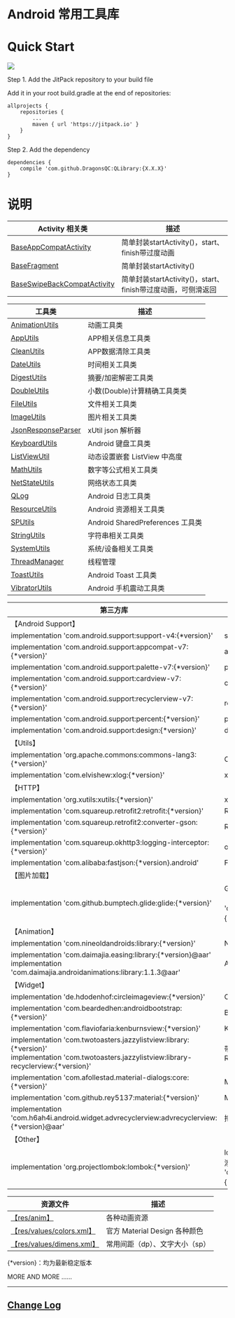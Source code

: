 # Android 常用工具库

# Quick Start
[![](https://jitpack.io/v/DragonsQC/QLibrary.svg)](https://jitpack.io/#DragonsQC/QLibrary)

Step 1. Add the JitPack repository to your build file

Add it in your root build.gradle at the end of repositories:
```
allprojects {
    repositories {
        ...
        maven { url 'https://jitpack.io' }
    }
}
```
Step 2. Add the dependency
```
dependencies {
    compile 'com.github.DragonsQC:QLibrary:{X.X.X}'
}
```
# 说明
 Activity 相关类 | 描述
 --- | ---
 [BaseAppCompatActivity](/library/src/main/java/com/dqc/qlibrary/activity/BaseAppCompatActivity.java)| 简单封装startActivity()，start、finish带过度动画
 [BaseFragment](/library/src/main/java/com/dqc/qlibrary/activity/BaseFragment.java)| 简单封装startActivity()
 [BaseSwipeBackCompatActivity](/library/src/main/java/com/dqc/qlibrary/activity/BaseSwipeBackCompatActivity.java)| 简单封装startActivity()，start、finish带过度动画，可侧滑返回

 工具类 | 描述
 --- | ---
 [AnimationUtils](/library/src/main/java/com/dqc/qlibrary/utils/AnimationUtils.java)| 动画工具类
 [AppUtils](/library/src/main/java/com/dqc/qlibrary/utils/AppUtils.java)| APP相关信息工具类
 [CleanUtils](/library/src/main/java/com/dqc/qlibrary/utils/CleanUtils.java)| APP数据清除工具类
 [DateUtils](/library/src/main/java/com/dqc/qlibrary/utils/DateUtils.java)| 时间相关工具类
 [DigestUtils](/library/src/main/java/com/dqc/qlibrary/utils/DigestUtils.java)| 摘要/加密解密工具类
 [DoubleUtils](/library/src/main/java/com/dqc/qlibrary/utils/DoubleUtils.java)| 小数(Double)计算精确工具类类
 [FileUtils](/library/src/main/java/com/dqc/qlibrary/utils/FileUtils.java)| 文件相关工具类
 [ImageUtils](/library/src/main/java/com/dqc/qlibrary/utils/ImageUtils.java)| 图片相关工具类
 [JsonResponseParser](/library/src/main/java/com/dqc/qlibrary/utils/JsonResponseParser.java)| xUtil json 解析器
 [KeyboardUtils](/library/src/main/java/com/dqc/qlibrary/utils/KeyboardUtils.java)| Android 键盘工具类
 [ListViewUtil](/library/src/main/java/com/dqc/qlibrary/utils/ListViewUtil.java)| 动态设置嵌套 ListView 中高度
 [MathUtils](/library/src/main/java/com/dqc/qlibrary/utils/MathUtils.java)| 数字等公式相关工具类
 [NetStateUtils](/library/src/main/java/com/dqc/qlibrary/utils/NetStateUtils.java)| 网络状态工具类
 [QLog](/library/src/main/java/com/dqc/qlibrary/utils/QLog.java)| Android 日志工具类
 [ResourceUtils](/library/src/main/java/com/dqc/qlibrary/utils/ResourceUtils.java)| Android 资源相关工具类
 [SPUtils](/library/src/main/java/com/dqc/qlibrary/utils/SPUtils.java)| Android SharedPreferences 工具类
 [StringUtils](/library/src/main/java/com/dqc/qlibrary/utils/StringUtils.java)| 字符串相关工具类
 [SystemUtils](/library/src/main/java/com/dqc/qlibrary/utils/SystemUtils.java)| 系统/设备相关工具类
 [ThreadManager](/library/src/main/java/com/dqc/qlibrary/utils/ThreadManager.java)| 线程管理
 [ToastUtils](/library/src/main/java/com/dqc/qlibrary/utils/ToastUtils.java)| Android Toast 工具类
 [VibratorUtils](/library/src/main/java/com/dqc/qlibrary/utils/VibratorUtils.java)| Android 手机震动工具类

 第三方库 | 描述
 --- | ---
 【Android Support】|
  implementation 'com.android.support:support-v4:{*version}' | support-v4
  implementation 'com.android.support:appcompat-v7:{*version}' | appcompat-v7
  implementation 'com.android.support:palette-v7:{*version}' | palette-v7
  implementation 'com.android.support:cardview-v7:{*version}' | cardview-v7
  implementation 'com.android.support:recyclerview-v7:{*version}' | recyclerview-v7
  implementation 'com.android.support:percent:{*version}' | percent
  implementation 'com.android.support:design:{*version}' | design
 【Utils】 |
  implementation 'org.apache.commons:commons-lang3:{*version}' | Commons Lang
  implementation 'com.elvishew:xlog:{*version}' | xlog
 【HTTP】 |
  implementation 'org.xutils:xutils:{*version}' | xUtils3
  implementation 'com.squareup.retrofit2:retrofit:{*version}' | Retrofit2
  implementation 'com.squareup.retrofit2:converter-gson:{*version}' | Retrofit2 converter-gson
  implementation 'com.squareup.okhttp3:logging-interceptor:{*version}' | okhttp3 logging-interceptor
  implementation 'com.alibaba:fastjson:{*version}.android' | Fastjson
 【图片加载】 |
  implementation 'com.github.bumptech.glide:glide:{*version}' | Glide（需要使用GlideApp，请添加《annotationProcessor 'com.github.bumptech.glide:compiler:{*version}'》）
 【Animation】 |
  implementation 'com.nineoldandroids:library:{*version}' | NineoldAndroids
  implementation 'com.daimajia.easing:library:{*version}@aar'<br/> implementation 'com.daimajia.androidanimations:library:1.1.3@aar' | AndroidViewAnimations
 【Widget】 |
  implementation 'de.hdodenhof:circleimageview:{*version}' | CircleImageView
  implementation 'com.beardedhen:androidbootstrap:{*version}' | Bootstrap
  implementation 'com.flaviofaria:kenburnsview:{*version}' | KenBurnsView
  implementation 'com.twotoasters.jazzylistview:library:{*version}'<br/>implementation 'com.twotoasters.jazzylistview:library-recyclerview:{*version}' | 带载入特效的ListView、GridView、RecyclerView
  implementation 'com.afollestad.material-dialogs:core:{*version}' | Material Dialogs
  implementation 'com.github.rey5137:material:{*version}' | Material Design Library
  implementation 'com.h6ah4i.android.widget.advrecyclerview:advrecyclerview:{*version}@aar' | 拖拽排序 Advanced RecyclerView
【Other】 |
  implementation 'org.projectlombok:lombok:{*version}' | lombok（移除，需要使用单独添加，并添加《annotationProcessor 'org.projectlombok:lombok:{*version}'》）

 资源文件 | 描述
 --- | ---
  [【res/anim】](/library/src/main/res/anim) | 各种动画资源
  [【res/values/colors.xml】](/library/src/main/res/values/colors.xml) | 官方 Material Design 各种颜色
  [【res/values/dimens.xml】](/library/src/main/res/values/dimens.xml) | 常用间距（dp）、文字大小（sp）

{*version}：均为最新稳定版本

MORE AND MORE ......

***
## [Change Log](CHANGELOG.md)
